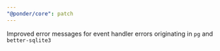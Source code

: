 ```yaml
---
"@ponder/core": patch
---
```


Improved error messages for event handler errors originating in `pg` and `better-sqlite3`
